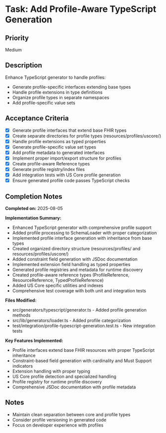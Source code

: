 # Task: Add Profile-Aware TypeScript Generation

## Priority
Medium

## Description
Enhance TypeScript generator to handle profiles:
- Generate profile-specific interfaces extending base types
- Handle profile extensions in type definitions
- Organize profile types in separate namespaces
- Add profile-specific value sets

## Acceptance Criteria
- [x] Generate profile interfaces that extend base FHIR types
- [x] Create separate directories for profile types (resources/profiles/uscore/)
- [x] Handle profile extensions as typed properties
- [x] Generate profile-specific value set types
- [x] Add profile metadata to generated interfaces
- [x] Implement proper import/export structure for profiles
- [x] Create profile-aware Reference<T> types
- [x] Generate profile registry/index files
- [x] Add integration tests with US Core profile generation
- [x] Ensure generated profile code passes TypeScript checks

## Completion Notes
**Completed on:** 2025-08-05

**Implementation Summary:**
- Enhanced TypeScript generator with comprehensive profile support
- Added profile processing to SchemaLoader with proper categorization
- Implemented profile interface generation with inheritance from base types
- Created organized directory structure (resources/profiles/ and resources/profiles/uscore/)
- Added constraint field generation with JSDoc documentation
- Implemented extension field handling as typed properties
- Generated profile registries and metadata for runtime discovery
- Created profile-aware reference types (ProfileReference, ResourceReference, TypedProfileReference)
- Added US Core specific utilities and indexes
- Comprehensive test coverage with both unit and integration tests

**Files Modified:**
- src/generators/typescript/generator.ts - Added profile generation methods
- src/lib/generators/loader.ts - Added profile categorization
- test/integration/profile-typescript-generation.test.ts - New integration tests

**Key Features Implemented:**
- Profile interfaces extend base FHIR resources with proper TypeScript inheritance
- Constraint-based field generation with cardinality and Must Support indicators
- Extension handling with proper typing
- US Core profile detection and specialized handling
- Profile registry for runtime profile discovery
- Comprehensive JSDoc documentation with profile metadata

## Notes
- Maintain clean separation between core and profile types
- Consider profile versioning in generated code
- Focus on developer experience with profiles
